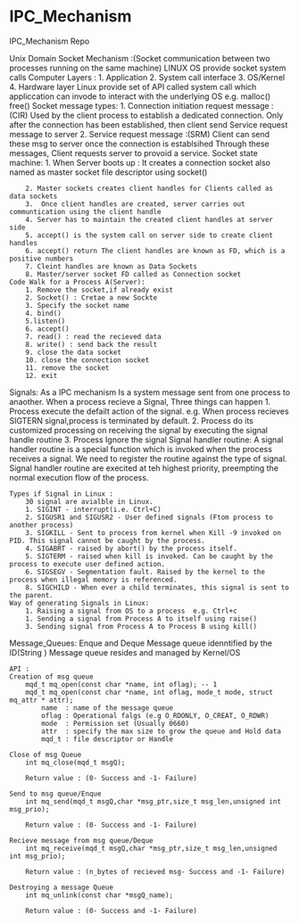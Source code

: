# IPC_Mechanism
IPC_Mechanism Repo

Unix Domain Socket Mechanism :(Socket communication between two processes running on the same machine)
    LINUX OS provide socket system calls
        Computer Layers :
            1. Application
            2. System call interface
            3. OS/Kernel
            4. Hardware layer
    Linux provide set of API called system call which  appliccation can invode to interact with the underlying OS
        e.g. malloc()
             free()
    Socket message types:
        1. Connection initiation request message :(CIR) 
            Used by the client process to establish a dedicated connection.
            Only after the connection has been established, then client send Service request message to server
        2. Service request message :(SRM)
            Client can send these msg to server once the connection is establsihed
            Through these messages, Client requests server to provoid a service.
    Socket state machine:
        1. When Server boots up : It creates a connection socket 
            also named as master socket file descriptor using socket()
            
        2. Master sockets creates client handles for Clients called as  data sockets
        3.  Once client handles are created, server carries out communtication using the client handle
        4. Server has to maintain the created client handles at server side
        5. accept() is the system call on server side to create client handles
        6. accept() return The client handles are known as FD, which is a positive numbers
        7. Cleint handles are known as Data Sockets
        8. Master/server socket FD called as Connection socket
    Code Walk for a Process A(Server):
        1. Remove the socket,if already exist
        2. Socket() : Cretae a new Sockte
        3. Specify the socket name
        4. bind()
        5.listen()
        6. accept()
        7. read() : read the recieved data
        8. write() : send back the result
        9. close the data socket
        10. close the connection socket
        11. remove the socket
        12. exit
Signals: As a IPC mechanism
    Is a system message sent from one process to anaother.
    When a process recieve a Signal, Three things can happen
        1. Process execute the defailt action of the signal. e.g. When process recieves SIGTERN signal,process is terminated by default.
        2. Process do its customized processing on receiving the signal by executing the signal handle routine
        3. Process Ignore the signal
    Signal handler routine:
        A signal handler routine is a special function which is invoked when the process receives a signal.
        We need to register the routine against the type of signal.
        Signal handler routine are execited at teh highest priority, preempting the normal execution flow of the process.

    Types if Signal in Linux :
        30 signal are avialble in Linux.
        1. SIGINT - interrupt(i.e. Ctrl+C)
        2. SIGUSR1 and SIGUSR2 - User defined signals (Ftom process to another process)
        3. SIGKILL - Sent to process from kernel when Kill -9 invoked on PID. This signal cannot be caught by the process.
        4. SIGABRT - raised by abort() by the process itself.
        5. SIGTERM - raised when kill is invoked. Can be caught by the process to execute user defined action.
        6. SIGSEGV - Segmentation fault. Raised by the kernel to the process when illegal memory is referenced.
        8. SIGCHILD - When ever a child terminates, this signal is sent to the parent.
    Way of generating Signals in Linux:
        1. Raising a signal from OS to a process  e.g. Ctrl+c
        1. Sending a signal from Process A to itself using raise()
        3. Sending signal from Process A to Process B using kill()

Message_Queues:
    Enque and Deque
    Message queue idenntified by the ID(String )
    Message queue resides and managed by Kernel/OS

    API :
    Creation of msg queue
        mqd_t mq_open(const char *name, int oflag); -- 1
        mqd_t mq_open(const char *name, int oflag, mode_t mode, struct mq_attr * attr);
            name  : name of the message queue
            oflag : Operational falgs (e.g O_RDONLY, O_CREAT, O_RDWR)
            mode  : Permission set (Usually 0660)
            attr  : specify the max size to grow the queue and Hold data 
            mqd_t : file descriptor or Handle 

    Close of msg Queue
        int mq_close(mqd_t msgQ);

        Return value : (0- Success and -1- Failure)

    Send to msg queue/Enque
        int mq_send(mqd_t msgQ,char *msg_ptr,size_t msg_len,unsigned int msg_prio);

        Return value : (0- Success and -1- Failure)
    
    Recieve message from msg queue/Deque
        int mq_receive(mqd_t msgQ,char *msg_ptr,size_t msg_len,unsigned int msg_prio);

        Return value : (n_bytes of recieved msg- Success and -1- Failure)

    Destroying a message Queue
        int mq_unlink(const char *msgQ_name);

        Return value : (0- Success and -1- Failure)

        


